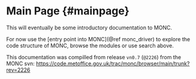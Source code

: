 Main Page {#mainpage}
=========

This will eventually be some introductory documentation to MONC.

For now use the [entry point into MONC](@ref monc_driver) to explore the code
structure of MONC, browse the modules or use search above.

This documentation was compilled from release `vn0.7` (`@2226`) from the MONC
svn: https://code.metoffice.gov.uk/trac/monc/browser/main/trunk?rev=2226
